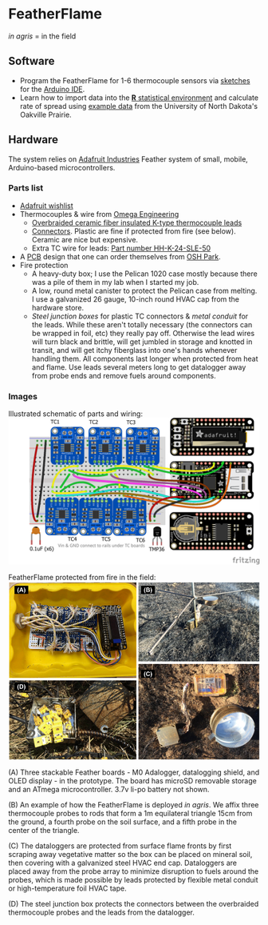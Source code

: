 # FeatherFlame

*in agris* = in the field 

## Software 

* Program the FeatherFlame for 1-6 thermocouple sensors via [sketches](https://github.com/devanmcg/FireScienceDIY/tree/master/FeatherFlame/sketches) for the [Arduino IDE](https://www.arduino.cc/en/Main/Software). 
* Learn how to import data into the [**R** statistical environment](https://www.r-project.org) and calculate rate of spread using [example data](https://github.com/devanmcg/FireScienceDIY/tree/master/FeatherFlame/OakvilleExample) from the University of North Dakota's Oakville Prairie. 

## Hardware 

The system relies on [Adafruit Industries](adafruit.com) Feather system of small, mobile, Arduino-based microcontrollers.

### Parts list 

* [Adafruit wishlist]( http://www.adafruit.com/wishlists/459876)
* Thermocouples \& wire from [Omega Engineering](omega.com)
  - [Overbraided ceramic fiber insulated K-type thermocouple leads](https://www.omega.com/pptst/XCIB.html)
  - [Connectors](https://www.omega.com/pptst/SMPW-CC.html). 
  Plastic are fine if protected from fire (see below).
  Ceramic are nice but expensive.
  - Extra TC wire for leads: [Part number HH-K-24-SLE-50](https://www.omega.com/pptst/SLE_Wire.html)
* A [PCB](https://github.com/devanmcg/FireScienceDIY/tree/master/FeatherFlame/PCB) design that one can order themselves from [OSH Park](https://oshpark.com/shared_projects/cAXzsQJw).
* Fire protection
  - A heavy-duty box; I use the Pelican 1020 case mostly because there was a pile of them in my lab when I started my job. 
  - A low, round metal canister to protect the Pelican case from melting. 
  I use a galvanized 26 gauge, 10-inch round HVAC cap from the hardware store. 
  - *Steel junction boxes* for plastic TC connectors \& *metal conduit* for the leads. 
  While these aren't totally necessary (the connectors can be wrapped in foil, etc) they really pay off. 
  Otherwise the lead wires will turn black and brittle, will get jumbled in storage and knotted in transit, and will get itchy fiberglass into one's hands whenever handling them. 
  All components last longer when protected from heat and flame. 
  Use leads several meters long to get datalogger away from probe ends and remove fuels around components.
 
### Images

Illustrated schematic of parts and wiring: 
<img src="https://github.com/devanmcg/FireScienceDIY/blob/master/FeatherFlame/PCB/FeatherFlame6tc_bb.png" width="1000">
  
FeatherFlame protected from fire in the field:
<img src="https://github.com/devanmcg/FireScienceDIY/blob/master/FeatherFlame/OakvilleExample/FeatherFlame.png" width="1000">

(A) Three stackable Feather boards - M0 Adalogger, datalogging shield, and OLED display - in the prototype. 
The board has microSD removable storage and an ATmega microcontroller. 
3.7v li-po battery not shown.
    
(B) An example of how the FeatherFlame is deployed *in agris*. 
We affix three thermocouple probes to rods that form a 1m equilateral triangle 15cm from the ground, a fourth probe on the soil surface, and a fifth probe in the center of the triangle. 
       
(C) The dataloggers are protected from surface flame fronts by first scraping away vegetative matter so the box can be placed on mineral soil, then covering with a galvanized steel HVAC end cap. 
   Dataloggers are placed away from the probe array to minimize disruption to fuels around the probes, which is made possible by leads protected by flexible metal conduit or high-temperature foil HVAC tape.
   
(D) The steel junction box protects the connectors between the overbraided thermocouple probes and the leads from the datalogger. 
  

